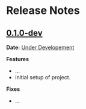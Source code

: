 # Release Notes

## [0.1.0-dev]

__Date:__ [Under Developement](https://github.com/ShubhamBansal1997/gehealthcare/issues/1)

__Features__

- ...
- initial setup of project.

__Fixes__

- ...

[0.1.0-dev]: https://github.com/ShubhamBansal1997/gehealthcare/compare/v0.0.0...master
